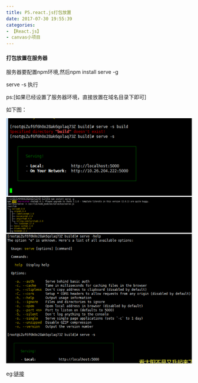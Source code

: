 ```yaml
---
title: P5.react.js打包放置
date: 2017-07-30 19:55:39
categories:
- 【React.js】
- canvas小项目
---
```


<!--more-->

#### 打包放置在服务器

服务器要配置npm环境,然后npm install serve -g

serve -s 执行  

ps:[如果已经设置了服务器环境，直接放置在域名目录下即可]

如下图：

![](/assets/rj/12.png)
![](/assets/rj/13.png)
![](/assets/rj/14.png)

eg:[链接](http://139.224.3.89:5000?user_id=15499)


